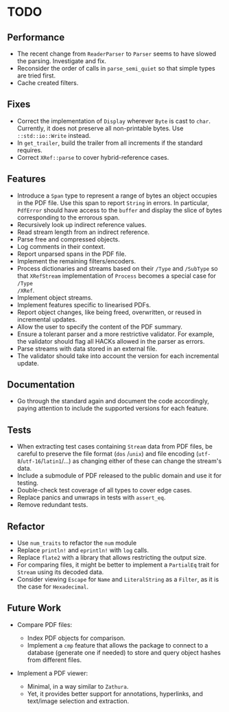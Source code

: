 # TODO

## Performance

- The recent change from <code>ReaderParser</code> to <code>Parser</code> seems to have slowed the parsing. Investigate and fix.
- Reconsider the order of calls in <code>parse_semi_quiet</code> so that simple types are tried first.
- Cache created filters.

## Fixes

- Correct the implementation of <code>Display</code> wherever <code>Byte</code> is cast to <code>char</code>. Currently, it does not preserve all non-printable bytes. Use <code>::std::io::Write</code> instead.
- In <code>get_trailer</code>, build the trailer from all increments if the standard requires.
- Correct <code>XRef::parse</code> to cover hybrid-reference cases.

## Features

- Introduce a <code>Span</code> type to represent a range of bytes an object occupies in the PDF file. Use this span to report <code>String</code> in errors. In particular, <code>PdfError</code> should have access to the <code>buffer</code> and display the slice of bytes corresponding to the errorous span.
- Recursively look up indirect reference values.
- Read stream length from an indirect reference.
- Parse free and compressed objects.
- Log comments in their context.
- Report unparsed spans in the PDF file.
- Implement the remaining filters/encoders.
- Process dictionaries and streams based on their <code>/Type</code> and <code>/SubType</code> so that <code>XRefStream</code> implementation of <code>Process</code> becomes a special case for <code>/Type /XRef</code>.
- Implement object streams.
- Implement features specific to linearised PDFs.
- Report object changes, like being freed, overwritten, or reused in incremental updates.
- Allow the user to specify the content of the PDF summary.
- Ensure a tolerant parser and a more restrictive validator. For example, the validator should flag all HACKs allowed in the parser as errors.
- Parse streams with data stored in an external file.
- The validator should take into account the version for each incremental update.

## Documentation

- Go through the standard again and document the code accordingly, paying attention to include the supported versions for each feature.

## Tests

- When extracting test cases containing <code>Stream</code> data from PDF files, be careful to preserve the file format (<code>dos</code> /<code>unix</code>) and file encoding (<code>utf-8</code>/<code>utf-16</code>/<code>latin1</code>/...) as changing either of these can change the stream's data.
- Include a submodule of PDF released to the public domain and use it for testing.
- Double-check test coverage of all types to cover edge cases.
- Replace panics and unwraps in tests with <code>assert_eq</code>.
- Remove redundant tests.

## Refactor

- Use <code>num_traits</code> to refactor the <code>num</code> module
- Replace <code>println!</code> and <code>eprintln!</code> with <code>log</code> calls.
- Replace <code>flate2</code> with a library that allows restricting the output size.
- For comparing files, it might be better to implement a <code>PartialEq</code> trait for <code>Stream</code> using its decoded data.
- Consider viewing <code>Escape</code> for <code>Name</code> and <code>LiteralString</code> as a <code>Filter</code>, as it is the case for <code>Hexadecimal</code>.

## Future Work

- Compare PDF files:
    - Index PDF objects for comparison.
    - Implement a <code>cmp</code> feature that allows the package to connect to a database (generate one if needed) to store and query object hashes from different files.

- Implement a PDF viewer:
    - Minimal, in a way similar to <code>Zathura</code>.
    - Yet, it provides better support for annotations, hyperlinks, and text/image selection and extraction.

